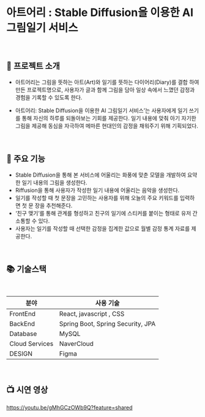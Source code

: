 # 아트어리 : Stable Diffusion을 이용한 AI 그림일기 서비스

<br>

## 📖 프로젝트 소개 

- 아트어리는 그림을 뜻하는 아트(Art)와 일기를 뜻하는 다이어리(Diary)를 결합
하여 만든 프로젝트명으로, 사용자가 글과 함께 그림을 담아 일상 속에서 느꼈던
감정과 경험을 기록할 수 있도록 한다.

- 아트어리: Stable Diffusion을 이용한 AI 그림일기 서비스’는 사용자에게 일기
쓰기를 통해 자신의 하루를 되돌아보는 기회를 제공한다. 일기 내용에 맞춰 아기
자기한 그림을 제공해 동심을 자극하여 메마른 현대인의 감정을 채워주기 위해
기획되었다.
<br>

## 📁 주요 기능

- Stable Diffusion을 통해 본 서비스에 어울리는 화풍에 맞춘 모델을 개발하여 요약한 일기 내용의 그림을 생성한다.
- Riffusion을 통해 사용자가 작성한 일기 내용에 어울리는 음악을 생성한다.
- 일기를 작성할 때 첫 문장을 고민하는 사용자를 위해 오늘의 주요 키워드를 입력하면 첫 문
장을 추천해준다.
- ‘친구 맺기’를 통해 관계를 형성하고 친구의 일기에 스티커를 붙이는 형태로 유저 간 소통할
수 있다.
- 사용자는 일기를 작성할 때 선택한 감정을 집계한 값으로 월별 감정 통계 자료를 제공한다.
<br>

## 📚 기술스택
<br>

| 분야           | 사용 기술                       | 
| -------------- | ------------------------------- | 
| FrontEnd       | React, javascript , CSS             |
| BackEnd        | Spring Boot, Spring Security, JPA|
| Database       | MySQL               |
| Cloud Services | NaverCloud|
| DESIGN         | Figma                           |

<br>

## 📺 시연 영상

https://youtu.be/gMhGCzOWb9Q?feature=shared

